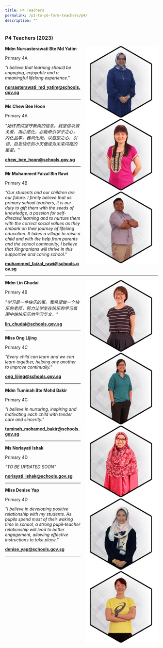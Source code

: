```yaml
---
title: P4 Teachers
permalink: /p1-to-p6-form-teachers/p4/
description: ""
---
```

### P4 Teachers (2023)

<img src="/images/Our Staff/02 Teacher/4A1.png" style="width:240px;height:240px;margin-left:15px;" align = "right"> **Mdm Nursasterawati Bte Md Yatim**

Primary 4A 

_"I believe that learning should be engaging, enjoyable and a meaningful lifelong experience."_

[**nursasterawati_md_yatim@schools.gov.sg**](mailto:nursasterawati_md_yatim@schools.gov.sg)

* * *

<img src="/images/Our Staff/02 Teacher/4A2.jpg" style="width:240px;height:240px;margin-left:15px;" align = "right"> **Ms Chew Bee Hoon**

Primary 4A

_"始终贯彻坚守教岗的信念。我坚信以诚关爱、用心感化，必能牵引学子之心，内化品学，春风化雨。以感恩之心，引领、启发快乐的小天使成为未来闪亮的星星。"_

[**chew_bee_hoon@schools.gov.sg**](mailto:chew_bee_hoon@schools.gov.sg)

* * *

<img src="/images/Our Staff/02 Teacher/4B1.png" style="width:240px;height:240px;margin-left:15px;" align = "right"> **Mr Muhammed Faizal Bin Rawi**

Primary 4B

_"Our students and our children are our future. I firmly believe that as primary school teachers, it is our duty to gift them with the seeds of knowledge, a passion for self-directed learning and to nurture them with the correct social values as they embark on their journey of lifelong education. It takes a village to raise a child and with the help from parents and the school community, I believe that Xingnanians will thrive in this supportive and caring school."_

[**muhammed_faizal_rawi@schools.gov.sg**](mailto:muhammed_faizal_rawi@schools.gov.sg)

* * *

<img src="/images/Our Staff/02 Teacher/4B2.png" style="width:240px;height:240px;margin-left:15px;" align = "right"> **Mdm Lin Chudai**

Primary 4B

_"学习是一件快乐的事。我希望做一个快乐的老师，努力让学生在快乐的学习氛围中快快乐乐地学习华文。"_

[**lin_chudai@schools.gov.sg**](mailto:lin_chudai@schools.gov.sg)

* * *

<img src="/images/Our Staff/02 Teacher/4C1.png" style="width:240px;height:240px;margin-left:15px;" align = "right"> **Miss Ong Lijing**

Primary 4C

_"Every child can learn and we can learn together, helping one another to improve continually."_

[**ong_lijing@schools.gov.sg**](mailto:ong_lijing@schools.gov.sg)

* * *

<img src="/images/Our Staff/02 Teacher/4C2.png" style="width:240px;height:240px;margin-left:15px;" align = "right"> **Mdm Tuminah Bte Mohd Bakir**

Primary 4C

_"I believe in nurturing, inspiring and motivating each child with tender care and sincerity."_

[**tuminah_mohamed_bakir@schools.gov.sg**](mailto:tuminah_mohamed_bakir@schools.gov.sg)

* * *

<img src="/images/Our Staff/02 Teacher/4D1.jpg" style="width:240px;height:240px;margin-left:15px;" align = "right"> **Ms Noriayati Ishak**

Primary 4D

_“TO BE UPDATED SOON”_

[**noriayati_ishak@schools.gov.sg**](mailto:noriayati_ishak@schools.gov.sg)

* * *

<img src="/images/Our Staff/02 Teacher/4D2.png" style="width:240px;height:240px;margin-left:15px;" align = "right"> **Miss Denise Yap**

Primary 4D

_"I believe in developing positive relationship with my students. As pupils spend most of their waking time in school, a strong pupil-teacher relationship will lead to better engagement, allowing effective instructions to take place."_

[**denise_yap@schools.gov.sg**](mailto:denise_yap@schools.gov.sg)

* * *